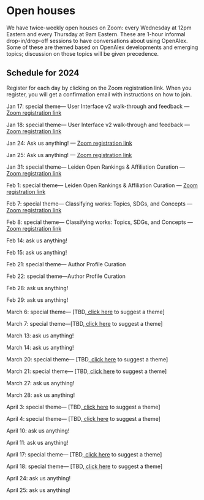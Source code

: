 # Open houses

We have twice-weekly open houses on Zoom: every Wednesday at 12pm Eastern and every Thursday at 9am Eastern. These are 1-hour informal drop-in/drop-off sessions to have conversations about using OpenAlex. Some of these are themed based on OpenAlex developments and emerging topics; discussion on those topics will be given precedence.

## Schedule for 2024

Register for each day by clicking on the Zoom registration link. When you register, you will get a confirmation email with instructions on how to join.

Jan 17: special theme— User Interface v2 walk-through and feedback — [Zoom registration link](https://us02web.zoom.us/meeting/register/tZUlfuGopzIvHdBVk2UNsvYswOU2zNvNTmGx)

Jan 18: special theme— User Interface v2 walk-through and feedback — [Zoom registration link](https://us02web.zoom.us/meeting/register/tZYkcu2trz4sG9Lwb8t-D9q8bbATU994qp7r)

Jan 24: Ask us anything! — [Zoom registration link](https://us02web.zoom.us/meeting/register/tZAkde2srj0tGtJh\_TsoOvyRShJ9vXoc6FtK)

Jan 25: Ask us anything! — [Zoom registration link](https://us02web.zoom.us/meeting/register/tZEud--tpjgqGd3uHveK6OenQCd5ZPGZSFua)

Jan 31: special theme— Leiden Open Rankings & Affiliation Curation — [Zoom registration link](https://us02web.zoom.us/meeting/register/tZElfuqoqTsjE9176uanjRjSham5TvgBTLt5)

Feb 1: special theme— Leiden Open Rankings & Affiliation Curation — [Zoom registration link](https://us02web.zoom.us/meeting/register/tZAqfuivpzkiHdM0QM\_a0WSF0ZbQ-puqXsR9)

Feb 7: special theme— Classifying works: Topics, SDGs, and Concepts — [Zoom registration link](https://us02web.zoom.us/meeting/register/tZclde6vqTwjH9BedQ1\_rFsw-SXmNK96-VHB)

Feb 8: special theme— Classifying works: Topics, SDGs, and Concepts — [Zoom registration link](https://us02web.zoom.us/meeting/register/tZwvd-2uqjwqHtfUN\_VnVHBmfKleLkRIENi8)

Feb 14: ask us anything!

Feb 15: ask us anything!

Feb 21: special theme— Author Profile Curation

Feb 22: special theme—Author Profile Curation

Feb 28: ask us anything!

Feb 29: ask us anything!

March 6: special theme— \[TBD,[ click here](https://openalex.org/feedback) to suggest a theme]

March 7: special theme—\[TBD,[ click here](https://openalex.org/feedback) to suggest a theme]

March 13: ask us anything!

March 14: ask us anything!

March 20: special theme— \[TBD,[ click here](https://openalex.org/feedback) to suggest a theme]

March 21: special theme— \[TBD,[ click here](https://openalex.org/feedback) to suggest a theme]

March 27: ask us anything!

March 28: ask us anything!

April 3: special theme— \[TBD,[ click here](https://openalex.org/feedback) to suggest a theme]

April 4: special theme— \[TBD,[ click here](https://openalex.org/feedback) to suggest a theme]

April 10: ask us anything!

April 11: ask us anything!

April 17: special theme— \[TBD,[ click here](https://openalex.org/feedback) to suggest a theme]

April 18: special theme— \[TBD,[ click here](https://openalex.org/feedback) to suggest a theme]

April 24: ask us anything!

April 25: ask us anything!
